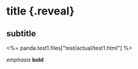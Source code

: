 
# title {.reveal}

## subtitle

<%= panda.test1.files["test/actual/test1.html"] %>

_emphasis_
__bold__
